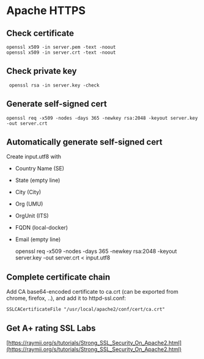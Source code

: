 # Apache HTTPS

## Check certificate
    openssl x509 -in server.pem -text -noout
    openssl x509 -in server.crt -text -noout
    
## Check private key
     openssl rsa -in server.key -check
     
## Generate self-signed cert
    openssl req -x509 -nodes -days 365 -newkey rsa:2048 -keyout server.key -out server.crt
    
## Automatically generate self-signed cert
Create input.utf8 with
* Country Name (SE)
* State (empty line)
* City (City)
* Org (UMU)
* OrgUnit (ITS)
* FQDN (local-docker)
* Email (empty line)

    openssl req -x509 -nodes -days 365 -newkey rsa:2048 -keyout server.key -out server.crt < input.utf8
     
## Complete certificate chain
Add CA base64-encoded certificate to ca.crt (can be exported from chrome, firefox, ..), and add it to httpd-ssl.conf:

    SSLCACertificateFile "/usr/local/apache2/conf/cert/ca.crt"

## Get A+ rating SSL Labs
[https://raymii.org/s/tutorials/Strong_SSL_Security_On_Apache2.html](https://raymii.org/s/tutorials/Strong_SSL_Security_On_Apache2.html)